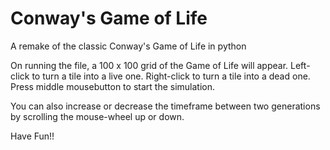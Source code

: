 # Conway's Game of Life
A remake of the classic Conway's Game of Life in python

On running the file, a 100 x 100 grid of the Game of Life will appear.
Left-click to turn a tile into a live one.
Right-click to turn a tile into a dead one.
Press middle mousebutton to start the simulation.

You can also increase or decrease the timeframe between two generations by scrolling the mouse-wheel up or down.

Have Fun!!
